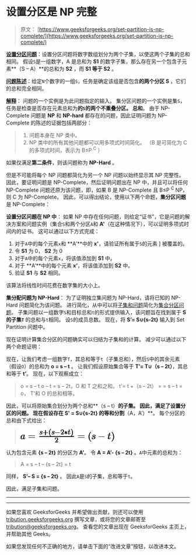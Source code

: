 # 设置分区是 NP 完整

> 原文： [https://www.geeksforgeeks.org/set-partition-is-np-complete/](https://www.geeksforgeeks.org/set-partition-is-np-complete/)

**<u>设置分区问题</u>**：设置分区问题将数字数组划分为两个子集，以使这两个子集的总和相同。 假设`S`是一组数字，A 是总和为 **S1** 的数字子集，那么存在另一个包含子元素**（S – A）**的总和为 **S2** ，而 **S1 等于 S2** 。

**<u>问题陈述</u>**：给定`N`个数字的一​​组`S`，任务是确定该组是否包含**的两个分区 S** ，它们的总和完全相同。

**<u>解释</u>**：
问题的一个实例是为此问题指定的输入。 集分区问题的一个实例是集`S`，任务是检查是否存在元素总和为**的`S`的两个不重叠分区。 总和**。 由于 NP-Complete 问题是 **NP** 和 **NP-hard** 都存在的问题，因此证明问题为 NP-Complete 的陈述的证据包括两部分：

> 1.  问题本身在 NP 类中。
> 2.  NP 类中的所有其他问题都可以用多项式时间简化。 （B 是可简化为 C 的多项式时间，表示为 B≤P <sup>C</sup> ）

如果仅满足**第二条件**，则该问题称为 **NP-Hard** 。

但是不可能将每个 NP 问题都简化为另一个 NP 问题以始终显示其 NP 完整性。 因此，要证明问题是 NP-Complete，然后证明问题出在 NP 中，并且可以将任何 NP-Complete 问题还原为该问题，即，如果 B 是 NP-Complete 且 B≤P <sup>C</sup> NP，则 C 为 NP-Complete。 因此，可以得出结论，使用以下两个命题，**集分区问题**是 NP-Complete：

**设置分区问题在 NP 中**：
如果 NP 中存在任何问题，则给定“证书”，它是问题的解决方案和问题实例（集合`S`和两个分区`A`和 **A'**（在这种情况下），可以证明多项式时间内的证书。 这可以通过以下方式完成：

1.  对于`A`中的每个元素`x`和 **A'**中的 **x'**，请验证所有属于`S`的元素 ] 被覆盖的。
2.  令 **S1** 为 0， **S2** 为 0
3.  对于`A`中的每个元素`x`，将该值添加到 **S1** 中。
4.  对于 **A’**中的每个元素 **x’**，将该值添加到 **S2** 中。
5.  验证 **S1** 与 **S2** 相同。

该算法将线性时间花费在数字集的大小上。

**集分配问题为 NP-Hard**：
为了证明独立集问题为 NP-Hard，请将已知的 NP-Hard 问题简化为该问题。 进行简化，从中可以将[子集和问题](https://www.geeksforgeeks.org/dynamic-programming-subset-sum-problem/)简化为[集合分区问题](https://www.geeksforgeeks.org/partition-problem-dp-18/)。 子集问题以一组数字`S`和目标总和`t`的形式提供输入，该问题旨在找到属于 **S 的子集`T`** 的总和与`t`相同。 设`S`的成员总数。 现在，将 **S’= S∪{s-2t}** 输入到 Set Partition 问题中。

现在证明计算集合分区的问题确实可以归结为子集和的计算。 减少可以通过以下两个命题证明：

现在，让我们考虑一组数字`T`，其总和等于`t`（子集总和），然后`S`中的其余元素（假设`O`）的总和为 **o = s – t** 。 让我们假设原始集合等于 **T’= T∪（s – 2t）**，其总和等于 **t’**。
现在，以下观察成立：

> o = s – t
> o – t = s – 2t，O 和 T 之和之和。
> t'= t +（s – 2t）
> = = s – t
> = o， T'和 O 的总和相等。

因此，可以将原始集合划分为两个总和**（s – t）**的子集。 因此，满足了设置分区的问题。
现在假设存在 **S'** = **S∪{s-2t}** 的等和分割**（A，A’）**。 每个分区的总和由下式给出：

> ![a = \frac{s + (s - 2*t)}{2} = (s - t)](img/6158735e5341c6fc2c1f6de904095952.png "Rendered by QuickLaTeX.com")

认为包含元素 **{s – 2t}** 的分区为 **A’**。 令 **A = A’- {s – 2t}** 。`A`中元素的总和为：

> A = s – t – {s – 2t}
> = t

同样， **S’– S = {s – 2t}** 。 因此`A`是`S`的子集，总和等于`t`。

因此，满足子集和问题。



* * *

* * *

如果您喜欢 GeeksforGeeks 并希望做出贡献，则还可以使用 [tribution.geeksforgeeks.org](https://contribute.geeksforgeeks.org/) 撰写文章，或将您的文章邮寄至 tribution@geeksforgeeks.org。 查看您的文章出现在 GeeksforGeeks 主页上，并帮助其他 Geeks。

如果您发现任何不正确的地方，请单击下面的“改进文章”按钮，以改进本文。